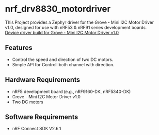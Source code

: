 # nrf_drv8830_motordriver


This Project provides a Zephyr driver for the Grove - Mini I2C Motor Driver v1.0, designed for use with nRF53 & nRF91 series development boards.
[Device driver build for Grove - Mini I2C Motor Driver v1.0](https://wiki.seeedstudio.com/Grove-Mini_I2C_Motor_Driver_v1.0/)

## Features

* Control the speed and direction of two DC motors.
* Simple API for Controll both channel with direction.

## Hardware Requirements

* nRF5 development board (e.g., nRF9160-DK, nRF5340-DK)
* Grove - Mini I2C Motor Driver v1.0
* Two DC motors

## Software Requirements

*  nRF Connect SDK V2.6.1



